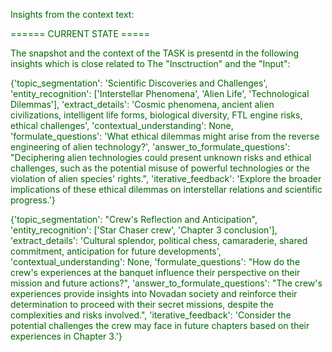 
<span style='color: darkgreen;'>Insights from the context text:</span>


<span style='color: darkgreen;'>====== CURRENT STATE =====</span>

<span style='color: darkgreen;'>The snapshot and the context of the TASK is presentd in the following insights which is close related to The &quot;Insctruction&quot; and the &quot;Input&quot;:</span>

<span style='color: darkgreen;'>{&#x27;topic_segmentation&#x27;: &#x27;Scientific Discoveries and Challenges&#x27;, &#x27;entity_recognition&#x27;: [&#x27;Interstellar Phenomena&#x27;, &#x27;Alien Life&#x27;, &#x27;Technological Dilemmas&#x27;], &#x27;extract_details&#x27;: &#x27;Cosmic phenomena, ancient alien civilizations, intelligent life forms, biological diversity, FTL engine risks, ethical challenges&#x27;, &#x27;contextual_understanding&#x27;: None, &#x27;formulate_questions&#x27;: &#x27;What ethical dilemmas might arise from the reverse engineering of alien technology?&#x27;, &#x27;answer_to_formulate_questions&#x27;: &quot;Deciphering alien technologies could present unknown risks and ethical challenges, such as the potential misuse of powerful technologies or the violation of alien species&#x27; rights.&quot;, &#x27;iterative_feedback&#x27;: &#x27;Explore the broader implications of these ethical dilemmas on interstellar relations and scientific progress.&#x27;}</span>

<span style='color: darkgreen;'>{&#x27;topic_segmentation&#x27;: &quot;Crew&#x27;s Reflection and Anticipation&quot;, &#x27;entity_recognition&#x27;: [&#x27;Star Chaser crew&#x27;, &#x27;Chapter 3 conclusion&#x27;], &#x27;extract_details&#x27;: &#x27;Cultural splendor, political chess, camaraderie, shared commitment, anticipation for future developments&#x27;, &#x27;contextual_understanding&#x27;: None, &#x27;formulate_questions&#x27;: &quot;How do the crew&#x27;s experiences at the banquet influence their perspective on their mission and future actions?&quot;, &#x27;answer_to_formulate_questions&#x27;: &quot;The crew&#x27;s experiences provide insights into Novadan society and reinforce their determination to proceed with their secret missions, despite the complexities and risks involved.&quot;, &#x27;iterative_feedback&#x27;: &#x27;Consider the potential challenges the crew may face in future chapters based on their experiences in Chapter 3.&#x27;}</span>
